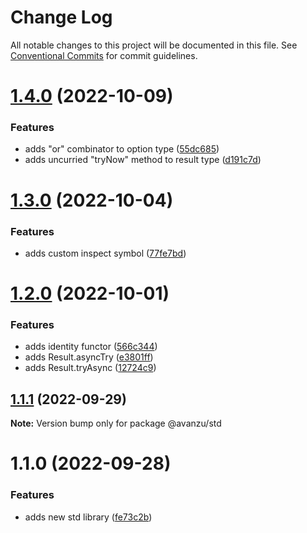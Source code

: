 # Change Log

All notable changes to this project will be documented in this file.
See [Conventional Commits](https://conventionalcommits.org) for commit guidelines.

# [1.4.0](https://github.com/avanzu/node-packages/compare/@avanzu/std@1.3.0...@avanzu/std@1.4.0) (2022-10-09)


### Features

* adds "or" combinator to option type ([55dc685](https://github.com/avanzu/node-packages/commit/55dc685fd848ad26e754ef78fe0c040c27190eda))
* adds uncurried "tryNow" method to result type ([d191c7d](https://github.com/avanzu/node-packages/commit/d191c7de8caab27c884db65c83791ca7c32281cd))





# [1.3.0](https://github.com/avanzu/node-packages/compare/@avanzu/std@1.2.0...@avanzu/std@1.3.0) (2022-10-04)


### Features

* adds custom inspect symbol ([77fe7bd](https://github.com/avanzu/node-packages/commit/77fe7bdbd191cd0b62603c61eeeb3172d2172295))





# [1.2.0](https://github.com/avanzu/node-packages/compare/@avanzu/std@1.1.1...@avanzu/std@1.2.0) (2022-10-01)


### Features

* adds identity functor ([566c344](https://github.com/avanzu/node-packages/commit/566c3446adc4c0b6da2d0cded1b86aad9f2b643c))
* adds Result.asyncTry ([e3801ff](https://github.com/avanzu/node-packages/commit/e3801ff2fd649d1d645a1d9978346b72aba18aa6))
* adds Result.tryAsync ([12724c9](https://github.com/avanzu/node-packages/commit/12724c96d421e03c7908b63f53b7f0ba3cbf7f15))





## [1.1.1](https://github.com/avanzu/node-packages/compare/@avanzu/std@1.1.0...@avanzu/std@1.1.1) (2022-09-29)

**Note:** Version bump only for package @avanzu/std





# 1.1.0 (2022-09-28)


### Features

* adds new std library ([fe73c2b](https://github.com/avanzu/node-packages/commit/fe73c2be3b2c5e0842f121c5cf9e96df12f9cc03))
